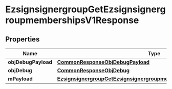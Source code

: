 

# EzsignsignergroupGetEzsignsignergroupmembershipsV1Response

## Properties

Name | Type | Description | Notes
------------ | ------------- | ------------- | -------------
**objDebugPayload** | [**CommonResponseObjDebugPayload**](CommonResponseObjDebugPayload.md) |  | 
**objDebug** | [**CommonResponseObjDebug**](CommonResponseObjDebug.md) |  |  [optional]
**mPayload** | [**EzsignsignergroupGetEzsignsignergroupmembershipsV1ResponseMPayload**](EzsignsignergroupGetEzsignsignergroupmembershipsV1ResponseMPayload.md) |  | 




